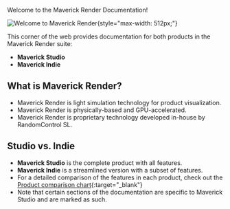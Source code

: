 Welcome to the Maverick Render Documentation!

![Welcome to Maverick Render](welcome.png "Welcome to Maverick Render"){style="max-width: 512px;"}

This corner of the web provides documentation for both products in the Maverick Render suite:

- **Maverick Studio**
- **Maverick Indie**

## What is Maverick Render?

- Maverick Render is light simulation technology for product visualization.
- Maverick Render is physically-based and GPU-accelerated.
- Maverick Render is proprietary technology developed in-house by RandomControl SL.

## Studio vs. Indie

- **Maverick Studio** is the complete product with all features.
- **Maverick Indie** is a streamlined version with a subset of features.
- For a detailed comparison of the features in each product, check out the [Product comparison chart](https://maverickrender.com/studio-vs-indie/){:target="_blank"}
- Note that certain sections of the documentation are specific to Maverick Studio and are marked as such.
